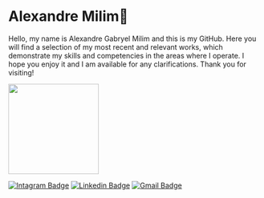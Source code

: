   <h1>Alexandre Milim👾 </h1>

<span>Hello, my name is Alexandre Gabryel Milim and this is my GitHub. Here you will find a selection of my most recent and relevant works, which demonstrate my skills and competencies in the areas where I operate. I hope you enjoy it and I am available for any clarifications. Thank you for visiting!
</span>
  
 <img align="lifht" height="180em" src="https://github-readme-stats.vercel.app/api/top-langs/?username=Alexandre-Milim&layout=compact&langs_count=16&theme=gotham"/>
</div>
 
[![Intagram Badge](https://img.shields.io/badge/-milim.batman-00875f?style=flat-square&logo=Instagram&logoColor=white&link=https://www.instagram.com/milim.batman/)](https://www.instagram.com/milim.batman/) 
[![Linkedin Badge](https://img.shields.io/badge/-Alexandre%20Milim-00875f?style=flat-square&logo=Linkedin&logoColor=white&link=https://www.linkedin.com/in/alexandre-milim-1ba537269/)](https://www.linkedin.com/in/alexandre-milim-1ba537269/) 
[![Gmail Badge](https://img.shields.io/badge/-alexandremilim15@gmail.com-00875f?style=flat-square&logo=Gmail&logoColor=white&link=mailto:alexandremilim15@gmail.com)](mailto:alexandremilim15@gmail.com)
